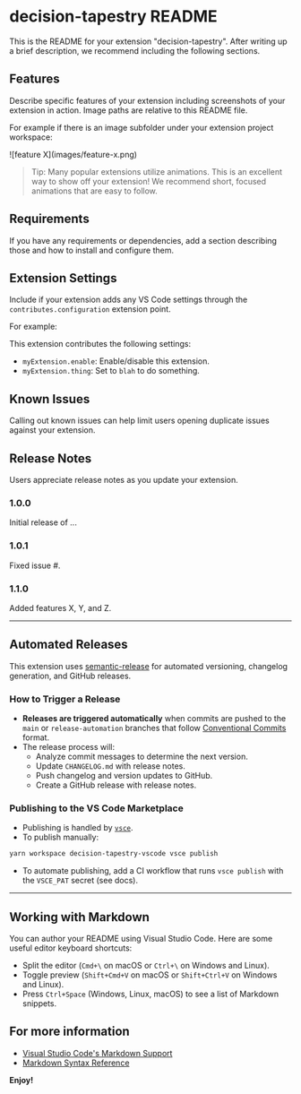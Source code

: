 # decision-tapestry README

This is the README for your extension "decision-tapestry". After writing up a brief description, we recommend including the following sections.

## Features

Describe specific features of your extension including screenshots of your extension in action. Image paths are relative to this README file.

For example if there is an image subfolder under your extension project workspace:

\!\[feature X\]\(images/feature-x.png\)

> Tip: Many popular extensions utilize animations. This is an excellent way to show off your extension! We recommend short, focused animations that are easy to follow.

## Requirements

If you have any requirements or dependencies, add a section describing those and how to install and configure them.

## Extension Settings

Include if your extension adds any VS Code settings through the `contributes.configuration` extension point.

For example:

This extension contributes the following settings:

* `myExtension.enable`: Enable/disable this extension.
* `myExtension.thing`: Set to `blah` to do something.

## Known Issues

Calling out known issues can help limit users opening duplicate issues against your extension.

## Release Notes

Users appreciate release notes as you update your extension.

### 1.0.0

Initial release of ...

### 1.0.1

Fixed issue #.

### 1.1.0

Added features X, Y, and Z.

---

## Automated Releases

This extension uses [semantic-release](https://semantic-release.gitbook.io/) for automated versioning, changelog generation, and GitHub releases.

### How to Trigger a Release
- **Releases are triggered automatically** when commits are pushed to the `main` or `release-automation` branches that follow [Conventional Commits](https://www.conventionalcommits.org/) format.
- The release process will:
  - Analyze commit messages to determine the next version.
  - Update `CHANGELOG.md` with release notes.
  - Push changelog and version updates to GitHub.
  - Create a GitHub release with release notes.

### Publishing to the VS Code Marketplace
- Publishing is handled by [`vsce`](https://code.visualstudio.com/api/working-with-extensions/publishing-extension).
- To publish manually:

```bash
yarn workspace decision-tapestry-vscode vsce publish
```

- To automate publishing, add a CI workflow that runs `vsce publish` with the `VSCE_PAT` secret (see docs).

---

## Working with Markdown

You can author your README using Visual Studio Code.  Here are some useful editor keyboard shortcuts:

* Split the editor (`Cmd+\` on macOS or `Ctrl+\` on Windows and Linux).
* Toggle preview (`Shift+Cmd+V` on macOS or `Shift+Ctrl+V` on Windows and Linux).
* Press `Ctrl+Space` (Windows, Linux, macOS) to see a list of Markdown snippets.

## For more information

* [Visual Studio Code's Markdown Support](http://code.visualstudio.com/docs/languages/markdown)
* [Markdown Syntax Reference](https://help.github.com/articles/markdown-basics/)

**Enjoy!**
